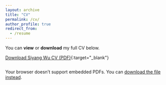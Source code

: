 ```yaml
---
layout: archive
title: "CV"
permalink: /cv/
author_profile: true
redirect_from:
  - /resume
---
```



You can **view** or **download** my full CV below.

[Download Siyang Wu CV (PDF)](/files/SiyangWu-CV.pdf){:target="_blank"}

<div style="margin-top: 2em;">
  <object data="{{ '/files/SiyangWu-CV.pdf' | relative_url }}" type="application/pdf" width="100%" height="900px">
    <p>Your browser doesn’t support embedded PDFs. You can <a href="{{ '/files/SiyangWu-CV.pdf' | relative_url }}">download the file instead</a>.</p>
  </object>
</div>